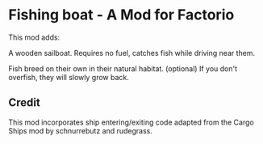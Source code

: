 # Fishing boat - A Mod for Factorio

This mod adds:

A wooden sailboat. Requires no fuel, catches fish while driving near them.

Fish breed on their own in their natural habitat. (optional)
If you don't overfish, they will slowly grow back.

## Credit
This mod incorporates ship entering/exiting code adapted from the Cargo Ships mod by schnurrebutz and rudegrass.